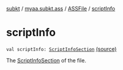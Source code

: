 [subkt](../../index.md) / [myaa.subkt.ass](../index.md) / [ASSFile](index.md) / [scriptInfo](./script-info.md)

# scriptInfo

`val scriptInfo: `[`ScriptInfoSection`](../-script-info-section/index.md) [(source)](https://github.com/Myaamori/SubKt/blob/0.1.13/src/main/kotlin/myaa/subkt/ass/parser.kt#L110)

The [ScriptInfoSection](../-script-info-section/index.md) of the file.

